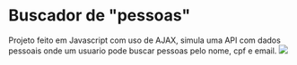 # Buscador de "pessoas"
Projeto feito em Javascript com uso de AJAX, simula uma API com dados pessoais onde um usuario pode buscar pessoas pelo nome, cpf e email.
<img src="https://media.discordapp.net/attachments/1121210969352310966/1127461379725594725/image.png">
